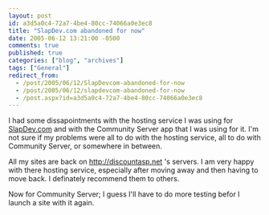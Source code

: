 ```yaml
---
layout: post
id: a3d5a0c4-72a7-4be4-80cc-74066a0e3ec8
title: "SlapDev.com abandoned for now"
date: 2005-06-12 13:21:00 -0500
comments: true
published: true
categories: ["blog", "archives"]
tags: ["General"]
redirect_from: 
  - /post/2005/06/12/SlapDevcom-abandoned-for-now
  - /post/2005/06/12/slapdevcom-abandoned-for-now
  - /post.aspx?id=a3d5a0c4-72a7-4be4-80cc-74066a0e3ec8
---
```

<!-- more -->
<P>I had some dissapointments with the hosting service I was using for <a title="SlapDev.com" href="http://SlapDev.com" target="_blank">SlapDev.com</a> and with the Community Server app that I was using for it. I'm not sure if my problems were all to do with the hosting service, all to do with Community Server, or somewhere in between.</P>
<P>All my sites are back on <A href="http://discountasp.net">http://discountasp.net</A> 's servers. I am very happy with there hosting service, especially after moving away and then having to move back. I definately recommend them to others.</P>
<P>Now for Community Server; I guess I'll have to do more testing befor I launch a site with it again.</P>
